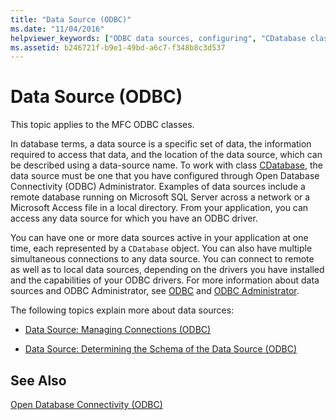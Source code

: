 ```yaml
---
title: "Data Source (ODBC)"
ms.date: "11/04/2016"
helpviewer_keywords: ["ODBC data sources, configuring", "CDatabase class, data source connections", "ODBC data sources", "configuring ODBC data sources", "ODBC data sources, represented by CDatabase"]
ms.assetid: b246721f-b9e1-49bd-a6c7-f348b8c3d537
---
```

# Data Source (ODBC)

This topic applies to the MFC ODBC classes.

In database terms, a data source is a specific set of data, the information required to access that data, and the location of the data source, which can be described using a data-source name. To work with class [CDatabase](../../mfc/reference/cdatabase-class.md), the data source must be one that you have configured through Open Database Connectivity (ODBC) Administrator. Examples of data sources include a remote database running on Microsoft SQL Server across a network or a Microsoft Access file in a local directory. From your application, you can access any data source for which you have an ODBC driver.

You can have one or more data sources active in your application at one time, each represented by a `CDatabase` object. You can also have multiple simultaneous connections to any data source. You can connect to remote as well as to local data sources, depending on the drivers you have installed and the capabilities of your ODBC drivers. For more information about data sources and ODBC Administrator, see [ODBC](../../data/odbc/odbc-basics.md) and [ODBC Administrator](../../data/odbc/odbc-administrator.md).

The following topics explain more about data sources:

- [Data Source: Managing Connections (ODBC)](../../data/odbc/data-source-managing-connections-odbc.md)

- [Data Source: Determining the Schema of the Data Source (ODBC)](../../data/odbc/data-source-determining-the-schema-of-the-data-source-odbc.md)

## See Also

[Open Database Connectivity (ODBC)](../../data/odbc/open-database-connectivity-odbc.md)